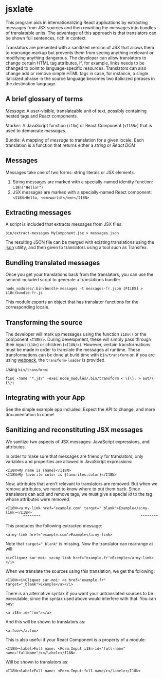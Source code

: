 # jsxlate

This program aids in internationalizing React applications by extracting messages from JSX sources and then rewriting the messages into bundles of translatable units. The advantage of this approach is that translators can be shown full sentences, rich in context.

Translators are presented with a sanitized version of JSX that allows them to rearrange markup but prevents them from seeing anything irrelevant or modifying anything dangerous. The developer can allow translators to change certain HTML tag attributes, if, for example, links needs to be changed to point to language-specific resources. Translators can also change add or remove simple HTML tags in case, for instance, a single italicized phrase in the source language becomes two italicized phrases in the destination language.

## A brief glossary of terms

*Message*: A user-visible, translateable unit of text, possibly containing nested tags and React components.

*Marker*: A JavaScript function (`i18n`) or React Component (`<I18N>`) that is used to demarcate _messages_.

*Bundle*: A mapping of _message_ to translation for a given locale. Each translation is a function that returns either a _string_ or _React DOM_.

## Messages

Messages take one of two forms: string literals or JSX elements.

1. String messages are marked with a specially-named identity function: `i18n("Hello!")`
2. JSX messages are marked with a specially-named React component: `<I18N>Hello, <em>world!</em></I18N>`

## Extracting messages

A script is included that extracts messages from JSX files:

```
bin/extract-messages MyComponent.jsx > messages.json
```

The resulting JSON file can be merged with existing translations using the [json](http://trentm.com/json/) utility, and then given to translators using a tool such as Transifex.

## Bundling translated messages

Once you get your translations back from the translators, you can use the second included script to generate a translations bundle:

```
node_modules/.bin/bundle-messages -t messages-fr.json [FILES] > i18n/bundle-fr.js
```

This module exports an object that has translator functions for the corresponding locale.

## Transforming the source

The developer will mark up messages using the function `i18n()` or the component `<I18N/>`. During development, these will simply pass through their input (`i18n`) or children (`<I18N/>`). However, certain transformations must be made in order to translate the messages at runtime. These transformations can be done at build time with `bin/transform` or, if you are using [webpack](http://webpack.github.io), the `transform-loader` is provided.

Using `bin/transform`:

```
find -name '*.js?' -exec node_modules/.bin/transform < \{\}; > out/\{\};
```

## Integrating with your App

See the simple example app included. Expect the API to change, and more documentation to come!

## Sanitizing and reconstituting JSX messages

We sanitize two aspects of JSX messages: JavaScript expressions, and attributes.

In order to make sure that messages are friendly for translators, only variables and properties are allowed in JavaScript expressions:

```
<I18N>My name is {name}</I18N>
<I18N>My favorite color is {favorites.color}</I18N>
```

Now, attributes that aren't relevant to translators are removed. But when we remove attributes, we need to know where to put them back. Since translators can add and remove tags, we must give a special *id* to the tag whose attributes were removed:

```
<I18N><a:my-link href="example.com" target="_blank">Example</a:my-link></I18N>
        ^^^^^^^^                                              ^^^^^^^^
```

This produces the following extracted message:

```
<a:my-link href="example.com">Example</a:my-link>
```

Note that `target="_blank"` is missing. Now the translator can rearrange at will:

```
<i>Cliquez sur-moi: <a:my-link href="example.fr">Exemple</a:my-link></i>
```

When we translate the sources using this translation, we get the following:

```
<I18N><i>Cliquez sur-moi: <a href="example.fr" target="_blank">Exemple</a></i>
```

There is an alternative syntax if you want your untranslated sources to be
executable, since the syntax used above would interfere with that. You can say:

```
<a i18n-id="foo"></a>
```

And this will be shown to translators as:

```
<a:foo></a:foo>
```

This is also useful if your React Component is a property of a module:

```
<I18N><label>Full name: <Form.Input i18n-id="full-name" name="fullName"/></label></I18N>
```

Will be shown to translators as:

```
<I18N><label>Full name: <Form.Input:full-name/></label></I18N>
```
